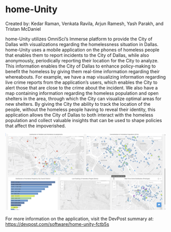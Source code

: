 # home-Unity
Created by: Kedar Raman, Venkata Ravila, Arjun Ramesh, Yash Parakh, and Tristan McDaniel

home-Unity utilizes OmniSci’s Immerse platform to provide the City of Dallas with visualizations regarding the homelessness situation in Dallas. home-Unity uses a mobile application on the phones of homeless people that enables them to report incidents to the City of Dallas, while also anonymously, periodically reporting their location for the City to analyze. This information enables the City of Dallas to enhance policy-making to benefit the homeless by giving them real-time information regarding their whereabouts. For example, we have a map visualizing information regarding live crime reports from the application’s users, which enables the City to alert those that are close to the crime about the incident. We also have a map containing information regarding the homeless population and open shelters in the area, through which the City can visualize optimal areas for new shelters. By giving the City the ability to track the location of the people, without the homeless people having to reveal their identity, this application allows the City of Dallas to both interact with the homeless population and collect valuable insights that can be used to shape policies that affect the impoverished.

![OmniSci Immerse Data Visualizations](https://github.com/yashparakh111/Home-Unity/blob/master/omniSci%20Visualization.png)

For more information on the application, visit the DevPost summary at: https://devpost.com/software/home-unity-fctb5s


